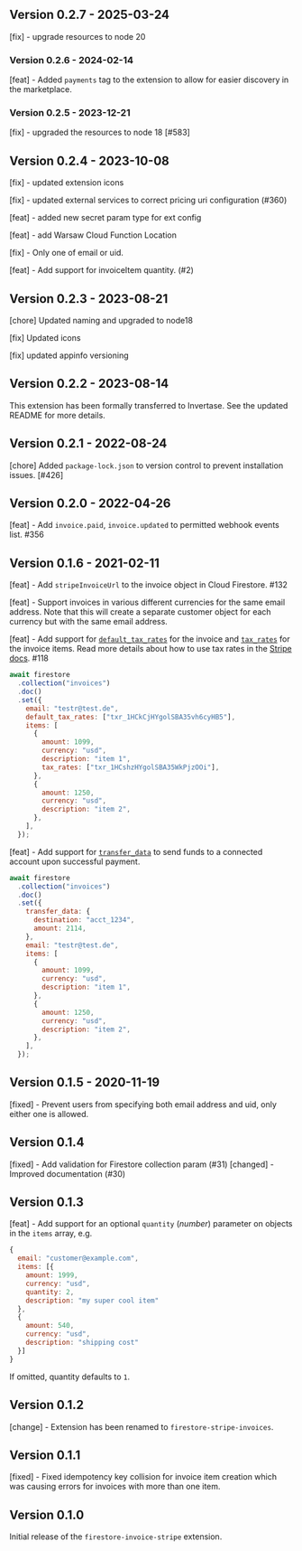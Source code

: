 ## Version 0.2.7 - 2025-03-24

[fix] - upgrade resources to node 20

### Version 0.2.6 - 2024-02-14

[feat] - Added `payments` tag to the extension to allow for easier discovery in the marketplace.

### Version 0.2.5 - 2023-12-21

[fix] - upgraded the resources to node 18 [#583]

## Version 0.2.4 - 2023-10-08

[fix] - updated extension icons

[fix] - updated external services to correct pricing uri configuration (#360)

[feat] - added new secret param type for ext config

[feat] - add Warsaw Cloud Function Location

[fix] - Only one of email or uid.

[feat] - Add support for invoiceItem quantity. (#2)

## Version 0.2.3 - 2023-08-21
[chore] Updated naming and upgraded to node18

[fix] Updated icons

[fix] updated appinfo versioning

## Version 0.2.2 - 2023-08-14
This extension has been formally transferred to Invertase. See the updated README for more details.

## Version 0.2.1 - 2022-08-24
[chore] Added `package-lock.json` to version control to prevent installation issues. [#426]

## Version 0.2.0 - 2022-04-26

[feat] - Add `invoice.paid`, `invoice.updated` to permitted webhook events list. #356

## Version 0.1.6 - 2021-02-11

[feat] - Add `stripeInvoiceUrl` to the invoice object in Cloud Firestore. #132

[feat] - Support invoices in various different currencies for the same email address. Note that this will create a separate customer object for each currency but with the same email address.

[feat] - Add support for [`default_tax_rates`](https://stripe.com/docs/api/invoices/create#create_invoice-default_tax_rates) for the invoice and [`tax_rates`](https://stripe.com/docs/api/invoiceitems/create#create_invoiceitem-tax_rates) for the invoice items. Read more details about how to use tax rates in the [Stripe docs](https://stripe.com/docs/billing/taxes/tax-rates). #118

```js
await firestore
  .collection("invoices")
  .doc()
  .set({
    email: "testr@test.de",
    default_tax_rates: ["txr_1HCkCjHYgolSBA35vh6cyHB5"],
    items: [
      {
        amount: 1099,
        currency: "usd",
        description: "item 1",
        tax_rates: ["txr_1HCshzHYgolSBA35WkPjzOOi"],
      },
      {
        amount: 1250,
        currency: "usd",
        description: "item 2",
      },
    ],
  });
```

[feat] - Add support for [`transfer_data`](https://stripe.com/docs/api/invoices/create#create_invoice-transfer_data) to send funds to a connected account upon successful payment.

```js
await firestore
  .collection("invoices")
  .doc()
  .set({
    transfer_data: {
      destination: "acct_1234",
      amount: 2114,
    },
    email: "testr@test.de",
    items: [
      {
        amount: 1099,
        currency: "usd",
        description: "item 1",
      },
      {
        amount: 1250,
        currency: "usd",
        description: "item 2",
      },
    ],
  });
```

## Version 0.1.5 - 2020-11-19

[fixed] - Prevent users from specifying both email address and uid, only either one is allowed.

## Version 0.1.4

[fixed] - Add validation for Firestore collection param (#31)
[changed] - Improved documentation (#30)

## Version 0.1.3

[feat] - Add support for an optional `quantity` (_number_) parameter on objects in the `items` array, e.g.

```js
{
  email: "customer@example.com",
  items: [{
    amount: 1999,
    currency: "usd",
    quantity: 2,
    description: "my super cool item"
  },
  {
    amount: 540,
    currency: "usd",
    description: "shipping cost"
  }]
}
```

If omitted, quantity defaults to `1`.

## Version 0.1.2

[change] - Extension has been renamed to `firestore-stripe-invoices`.

## Version 0.1.1

[fixed] - Fixed idempotency key collision for invoice item creation which was causing errors for invoices with more than one item.

## Version 0.1.0

Initial release of the `firestore-invoice-stripe` extension.
